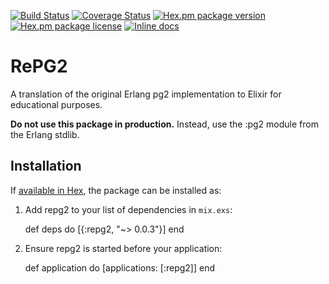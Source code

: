 [![Build Status](https://travis-ci.org/antipax/repg2.svg?branch=master)](https://travis-ci.org/antipax/repg2) [![Coverage Status](https://coveralls.io/repos/github/antipax/repg2/badge.svg?branch=master)](https://coveralls.io/github/antipax/repg2?branch=master) [![Hex.pm package version](https://img.shields.io/hexpm/v/repg2.svg)](https://hex.pm/packages/repg2) [![Hex.pm package license](https://img.shields.io/hexpm/l/repg2.svg)](https://github.com/antipax/repg2/blob/master/LICENSE) [![Inline docs](http://inch-ci.org/github/antipax/repg2.svg?branch=master)](http://inch-ci.org/github/antipax/repg2)

# RePG2

A translation of the original Erlang pg2 implementation to Elixir for educational purposes.

**Do not use this package in production.** Instead, use the :pg2 module from the Erlang stdlib.

## Installation

If [available in Hex](https://hex.pm/docs/publish), the package can be installed as:

  1. Add repg2 to your list of dependencies in `mix.exs`:

        def deps do
          [{:repg2, "~> 0.0.3"}]
        end

  2. Ensure repg2 is started before your application:

        def application do
          [applications: [:repg2]]
        end


